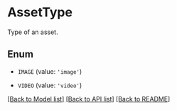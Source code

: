 # AssetType

Type of an asset.

## Enum

* `IMAGE` (value: `'image'`)

* `VIDEO` (value: `'video'`)

[[Back to Model list]](../README.md#documentation-for-models) [[Back to API list]](../README.md#documentation-for-api-endpoints) [[Back to README]](../README.md)


